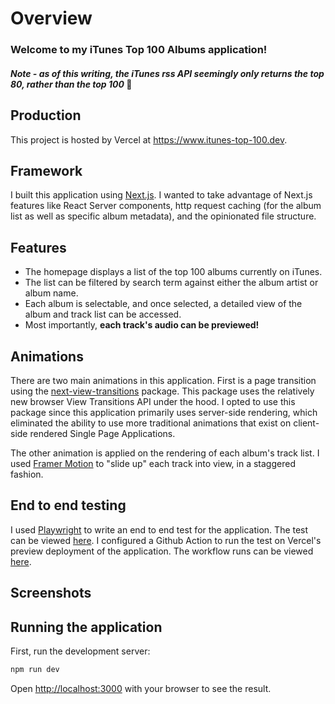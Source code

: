 # Overview

### Welcome to my iTunes Top 100 Albums application!

#### _Note - as of this writing, the iTunes rss API seemingly only returns the top 80, rather than the top 100_ 🤷

## Production

This project is hosted by Vercel at https://www.itunes-top-100.dev.

## Framework

I built this application using [Next.js](https://nextjs.org/). I wanted to take advantage of Next.js features like React Server components, http request caching (for the album list as well as specific album metadata), and the opinionated file structure.

## Features

- The homepage displays a list of the top 100 albums currently on iTunes.
- The list can be filtered by search term against either the album artist or album name.
- Each album is selectable, and once selected, a detailed view of the album and track list can be accessed.
- Most importantly, **each track's audio can be previewed!**

## Animations

There are two main animations in this application. First is a page transition using the [next-view-transitions](https://github.com/shuding/next-view-transitions) package. This package uses the relatively new browser View Transitions API under the hood. I opted to use this package since this application primarily uses server-side rendering, which eliminated the ability to use more traditional animations that exist on client-side rendered Single Page Applications.

The other animation is applied on the rendering of each album's track list. I used [Framer Motion](https://motion.dev/) to "slide up" each track into view, in a staggered fashion.

## End to end testing

I used [Playwright](https://playwright.dev/) to write an end to end test for the application. The test can be viewed [here](tests/app.spec.ts). I configured a Github Action to run the test on Vercel's preview deployment of the application. The workflow runs can be viewed [here](https://github.com/lstuartfry/itunes-top-100-albums-app/actions/workflows/playwright.yml).

## Screenshots

## Running the application

First, run the development server:

```bash
npm run dev
```

Open [http://localhost:3000](http://localhost:3000) with your browser to see the result.

